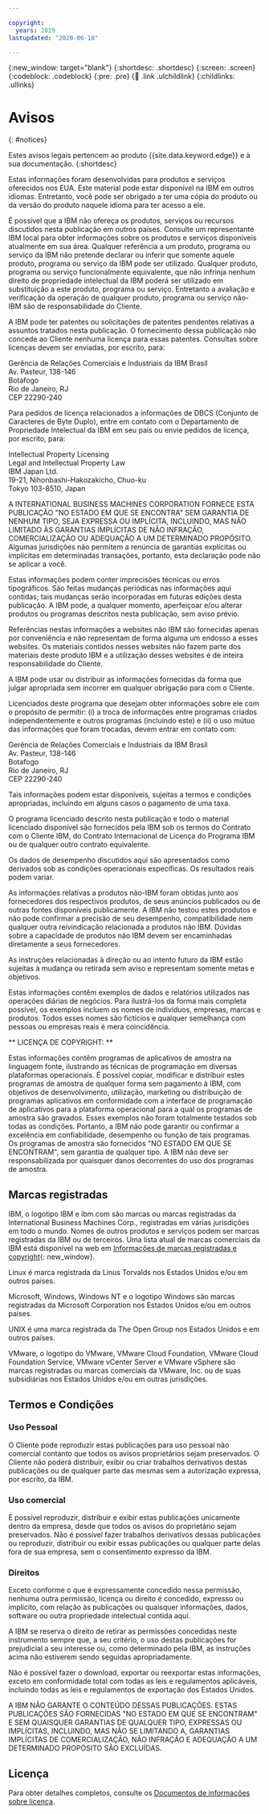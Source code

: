 ```yaml
---

copyright:
  years: 2019
lastupdated: "2020-06-18"

---
```


{:new_window: target="blank"}
{:shortdesc: .shortdesc}
{:screen: .screen}
{:codeblock: .codeblock}
{:pre: .pre}
{:child: .link .ulchildlink}
{:childlinks: .ullinks}

# Avisos
{: #notices}

Estes avisos legais pertencem ao produto {{site.data.keyword.edge}} e à sua documentação.
{:shortdesc}

Estas informações foram desenvolvidas para produtos e serviços oferecidos nos EUA. Este material pode estar disponível na IBM em outros idiomas. Entretanto, você pode ser obrigado a ter uma cópia do produto ou da versão do produto naquele idioma para ter acesso a ele. 

É possível que a IBM não ofereça os produtos, serviços ou recursos discutidos nesta publicação em outros países. Consulte um representante IBM local para obter informações sobre os produtos e serviços disponíveis atualmente em sua área. Qualquer referência a um produto, programa ou serviço da IBM não pretende declarar ou inferir que somente aquele produto, programa ou serviço da IBM pode ser utilizado. Qualquer produto, programa ou serviço funcionalmente equivalente, que não infrinja nenhum direito de propriedade intelectual da IBM poderá ser utilizado em substituição a este produto, programa ou serviço. Entretanto a avaliação e verificação da operação de qualquer produto, programa ou serviço não-IBM são de responsabilidade do Cliente.

A IBM pode ter patentes ou solicitações de patentes pendentes relativas a assuntos tratados nesta publicação. O fornecimento dessa publicação não concede ao Cliente nenhuma licença para essas patentes. Consultas sobre licenças devem ser enviadas, por escrito, para:

Gerência de Relações Comerciais e Industriais da IBM Brasil  
Av. Pasteur, 138-146  
Botafogo  
Rio de Janeiro, RJ  
CEP 22290-240  

Para pedidos de licença relacionados a informações de DBCS (Conjunto de Caracteres de Byte Duplo), entre em contato com o Departamento de Propriedade Intelectual da IBM em seu país ou envie pedidos de licença, por escrito, para:

Intellectual Property Licensing  
Legal and Intellectual Property Law  
IBM Japan Ltd.  
19-21, Nihonbashi-Hakozakicho, Chuo-ku  
Tokyo 103-8510, Japan   

A INTERNATIONAL BUSINESS MACHINES CORPORATION FORNECE ESTA PUBLICAÇÃO "NO ESTADO EM QUE SE ENCONTRA" SEM GARANTIA DE NENHUM TIPO, SEJA EXPRESSA OU IMPLÍCITA, INCLUINDO, MAS NÃO LIMITADO ÀS GARANTIAS  IMPLÍCITAS DE NÃO INFRAÇÃO, COMERCIALIZAÇÃO OU ADEQUAÇÃO A UM DETERMINADO PROPÓSITO. Algumas jurisdições não permitem a renúncia de garantias explícitas ou implícitas em determinadas transações, portanto, esta declaração pode não se aplicar a você.

Estas informações podem conter imprecisões técnicas ou erros tipográficos. São feitas mudanças periódicas nas informações aqui contidas; tais mudanças serão incorporadas em futuras edições desta publicação. A IBM pode, a qualquer momento, aperfeiçoar e/ou alterar produtos ou programas descritos nesta publicação, sem aviso prévio. 

Referências nestas informações a websites não IBM são fornecidas apenas por conveniência e não representam de forma alguma um endosso a esses websites. Os materiais contidos nesses websites não fazem parte dos materiais deste produto IBM e a utilização desses websites é de inteira responsabilidade do Cliente.

A IBM pode usar ou distribuir as informações fornecidas da forma que julgar apropriada sem incorrer em qualquer obrigação para com o Cliente.

Licenciados deste programa que desejam obter informações sobre ele com o propósito de permitir: (i) a troca de informações entre programas criados independentemente e outros programas (incluindo este) e (ii) o uso mútuo das informações que foram trocadas, devem entrar em contato com:

Gerência de Relações Comerciais e Industriais da IBM Brasil  
Av. Pasteur, 138-146  
Botafogo  
Rio de Janeiro, RJ  
CEP 22290-240  

Tais informações podem estar disponíveis, sujeitas a termos e condições apropriadas, incluindo em alguns casos o pagamento de uma taxa.

O programa licenciado descrito nesta publicação e todo o material licenciado disponível são fornecidos pela IBM sob os termos do Contrato com o Cliente IBM, do Contrato Internacional de Licença do Programa IBM ou de qualquer outro contrato equivalente.

Os dados de desempenho discutidos aqui são apresentados como derivados sob as condições operacionais específicas. Os resultados reais podem variar. 

As informações relativas a produtos não-IBM foram obtidas junto aos fornecedores dos respectivos produtos, de seus anúncios publicados ou de outras fontes disponíveis publicamente. A IBM não testou estes produtos e não pode confirmar a precisão de seu desempenho, compatibilidade nem qualquer outra reivindicação relacionada a produtos não IBM. Dúvidas sobre a capacidade de produtos não IBM devem ser encaminhadas diretamente a seus fornecedores.

As instruções relacionadas à direção ou ao intento futuro da IBM estão sujeitas à mudança ou retirada sem aviso e representam somente metas e objetivos. 

Estas informações contêm exemplos de dados e relatórios utilizados nas operações diárias de negócios. Para ilustrá-los da forma mais completa possível, os exemplos incluem os nomes de indivíduos, empresas, marcas e produtos. Todos esses nomes são fictícios e qualquer semelhança com pessoas ou empresas reais é mera coincidência.

** LICENÇA DE COPYRIGHT: **

Estas informações contêm programas de aplicativos de amostra na linguagem fonte, ilustrando as técnicas de programação em diversas plataformas operacionais. É possível copiar, modificar e distribuir estes programas de amostra de qualquer forma sem pagamento à IBM, com objetivos de desenvolvimento, utilização, marketing ou distribuição de programas aplicativos em conformidade com a interface de programação de aplicativos para a plataforma operacional para a qual os programas de amostra são gravados. Esses exemplos não foram totalmente testados sob todas as condições. Portanto, a IBM não pode garantir ou confirmar a excelência em confiabilidade, desempenho ou função de tais programas. Os programas de amostra são fornecidos "NO ESTADO EM QUE SE ENCONTRAM", sem garantia de qualquer tipo. A IBM não deve ser responsabilizada por quaisquer danos decorrentes do uso dos programas de amostra.

## Marcas registradas

IBM, o logotipo IBM e ibm.com são marcas ou marcas registradas da International Business Machines Corp., registradas em várias jurisdições em todo o mundo. Nomes de outros produtos e serviços podem ser marcas registradas da IBM ou de terceiros. Uma lista atual de marcas comerciais da IBM está disponível na web em [Informações de marcas registradas e copyright](http://www.ibm.com/legal/copytrade.shtml){: new_window}.

Linux é marca registrada da Linus Torvalds nos Estados Unidos e/ou em outros países.

Microsoft, Windows, Windows NT e o logotipo Windows são marcas registradas da Microsoft Corporation nos Estados Unidos e/ou em outros países.

UNIX é uma marca registrada da The Open Group nos Estados Unidos e em outros países.

VMware, o logotipo do VMware, VMware Cloud Foundation, VMware Cloud Foundation Service, VMware vCenter Server e VMware vSphere são marcas registradas ou marcas comerciais da VMware, Inc. ou de suas subsidiárias nos Estados Unidos e/ou em outras jurisdições.

## Termos e Condições

### Uso Pessoal

O Cliente pode reproduzir estas publicações para uso pessoal não comercial contanto que todos os avisos proprietários sejam preservados. O Cliente não poderá distribuir, exibir ou criar trabalhos derivativos destas publicações ou de qualquer parte das mesmas sem a autorização expressa, por escrito, da IBM.

### Uso comercial

É possível reproduzir, distribuir e exibir estas publicações unicamente dentro da empresa, desde que todos os avisos do proprietário sejam preservados. Não é possível fazer trabalhos derivativos dessas publicações ou reproduzir, distribuir ou exibir essas publicações ou qualquer parte delas fora de sua empresa, sem o consentimento expresso da IBM.

### Direitos

Exceto conforme o que é expressamente concedido nessa permissão, nenhuma outra     permissão, licença ou direito é concedido, expresso ou implícito, com relação     às publicações ou quaisquer informações, dados, software ou outra propriedade     intelectual contida aqui.

A IBM se reserva o direito de retirar as permissões concedidas neste instrumento sempre que, a seu critério, o uso destas publicações for prejudicial a seu interesse ou, como determinado pela IBM, as instruções acima não estiverem sendo seguidas apropriadamente.

Não é possível fazer o download, exportar ou reexportar estas informações, exceto em conformidade total com todas as leis e regulamentos aplicáveis, incluindo todas as leis e regulamentos de exportação dos Estados Unidos.

A IBM NÃO GARANTE O CONTEÚDO DESSAS PUBLICAÇÕES. ESTAS PUBLICAÇÕES SÃO FORNECIDAS "NO ESTADO EM QUE SE ENCONTRAM" E SEM QUAISQUER GARANTIAS DE QUALQUER TIPO, EXPRESSAS OU IMPLÍCITAS, INCLUINDO, MAS NÃO SE LIMITANDO A, GARANTIAS IMPLÍCITAS DE COMERCIALIZAÇÃO, NÃO INFRAÇÃO E ADEQUAÇÃO A UM DETERMINADO PROPÓSITO SÃO EXCLUÍDAS.

## Licença

Para obter detalhes completos, consulte os [Documentos de informações sobre licença](https://www-03.ibm.com/software/sla/sladb.nsf/displayLIs/5024983A6C8FF4428525860D00664772?OpenDocument).
